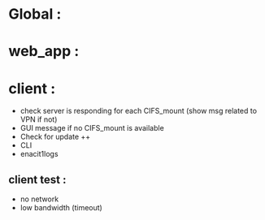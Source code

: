 
Global :
========



web_app :
=========


client :
========

* check server is responding for each CIFS_mount (show msg related to VPN if not)
* GUI message if no CIFS_mount is available
* Check for update ++
* CLI
* enacit1logs


client test :
-------------

* no network
* low bandwidth (timeout)
